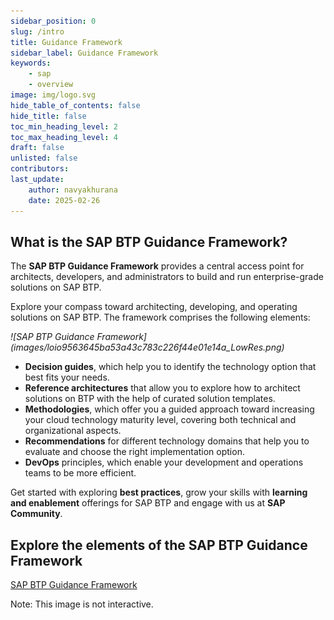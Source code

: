```yaml
---
sidebar_position: 0
slug: /intro
title: Guidance Framework
sidebar_label: Guidance Framework
keywords:
    - sap
    - overview
image: img/logo.svg
hide_table_of_contents: false
hide_title: false
toc_min_heading_level: 2
toc_max_heading_level: 4
draft: false
unlisted: false
contributors:
last_update:
    author: navyakhurana
    date: 2025-02-26
---
```


<!--
import GuidanceImageMap from '@site/src/components/GuidanceImageMap';
import btpFrameworkImage from '/guidance/images/loio289a6bd8bcba4b209e24de6773cb2412_LowRes.png';
-->

## What is the SAP BTP Guidance Framework?

The **SAP BTP Guidance Framework** provides a central access point for architects, developers, and administrators to build and run enterprise-grade solutions on SAP BTP.

Explore your compass toward architecting, developing, and operating solutions on SAP BTP. The framework comprises the following elements:

<div style={{ display: 'flex', alignItems: 'center', gap: '20px' }}>
    <div style={{ flex: 1 }}>
        <em>![SAP BTP Guidance Framework](images/loio9563645ba53a43c783c226f44e01e14a_LowRes.png)</em>
    </div>
    <div style={{ flex: 2 }}>
        <ul>
            <li>
                <strong>Decision guides</strong>, which help you to identify the technology option that best fits your
                needs.
            </li>
            <li>
                <strong>Reference architectures</strong> that allow you to explore how to architect solutions on BTP
                with the help of curated solution templates.
            </li>
            <li>
                <strong>Methodologies</strong>, which offer you a guided approach toward increasing your cloud
                technology maturity level, covering both technical and organizational aspects.
            </li>
            <li>
                <strong>Recommendations</strong> for different technology domains that help you to evaluate and choose
                the right implementation option.
            </li>
            <li>
                <strong>DevOps</strong> principles, which enable your development and operations teams to be more
                efficient.
            </li>
        </ul>
    </div>
</div>

Get started with exploring **best practices**, grow your skills with **learning and enablement** offerings for SAP BTP and engage with us at **SAP Community**.

## Explore the elements of the SAP BTP Guidance Framework

[SAP BTP Guidance Framework](images/loio289a6bd8bcba4b209e24de6773cb2412_LowRes.png)

Note: This image is not interactive.

<!--
<GuidanceImageMap image={btpFrameworkImage}/>
-->
